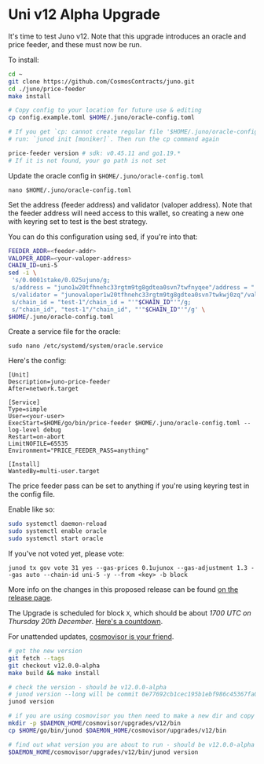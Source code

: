 # Uni v12 Alpha Upgrade

It's time to test Juno v12. Note that this upgrade introduces an oracle and price feeder, and these must now be run.

To install:

```sh
cd ~
git clone https://github.com/CosmosContracts/juno.git
cd ./juno/price-feeder
make install

# Copy config to your location for future use & editing
cp config.example.toml $HOME/.juno/oracle-config.toml

# If you get `cp: cannot create regular file '$HOME/.juno/oracle-config.toml': No such file or directory`, 
# run: `junod init [moniker]`. Then run the cp command again

price-feeder version # sdk: v0.45.11 and go1.19.*
# If it is not found, your go path is not set
```

Update the oracle config in `$HOME/.juno/oracle-config.toml`

    nano $HOME/.juno/oracle-config.toml

Set the address (feeder address) and validator (valoper address). Note that the feeder address will need access to this wallet, so creating a new one with keyring set to test is the best strategy.

You can do this configuration using sed, if you're into that:

```sh
FEEDER_ADDR=<feeder-addr>
VALOPER_ADDR=<your-valoper-address>
CHAIN_ID=uni-5
sed -i \
 's/0.0001stake/0.025ujuno/g;
 s/address = "juno1w20tfhnehc33rgtm9tg8gdtea0svn7twfnyqee"/address = "'"$FEEDER_ADDR"'"/g;
 s/validator = "junovaloper1w20tfhnehc33rgtm9tg8gdtea0svn7twkwj0zq"/validator = "'"$VALOPER_ADDR"'"/g;
 s/chain_id = "test-1"/chain_id = "'"$CHAIN_ID"'"/g;
 s/"chain_id", "test-1"/"chain_id", "'"$CHAIN_ID"'"/g' \
$HOME/.juno/oracle-config.toml
```

Create a service file for the oracle:

    sudo nano /etc/systemd/system/oracle.service

Here's the config:

```
[Unit]
Description=juno-price-feeder
After=network.target

[Service]
Type=simple
User=<your-user>
ExecStart=$HOME/go/bin/price-feeder $HOME/.juno/oracle-config.toml --log-level debug
Restart=on-abort
LimitNOFILE=65535
Environment="PRICE_FEEDER_PASS=anything"

[Install]
WantedBy=multi-user.target
```

The price feeder pass can be set to anything if you're using keyring test in the config file.

Enable like so:

```sh
sudo systemctl daemon-reload
sudo systemctl enable oracle
sudo systemctl start oracle
```

If you've not voted yet, please vote:

    junod tx gov vote 31 yes --gas-prices 0.1ujunox --gas-adjustment 1.3 --gas auto --chain-id uni-5 -y --from <key> -b block

More info on the changes in this proposed release can be found [on the release page](https://github.com/CosmosContracts/juno/releases/tag/v12.0.0-alpha).

The Upgrade is scheduled for block `X`, which should be about _1700 UTC on Thursday 20th December_. [Here's a countdown](https://testnet.mintscan.io/juno-testnet/blocks/X).

For unattended updates, [cosmovisor is your friend](https://docs.junochain.com/validators/setting-up-cosmovisor).

```bash
# get the new version
git fetch --tags
git checkout v12.0.0-alpha
make build && make install

# check the version - should be v12.0.0-alpha
# junod version --long will be commit 0e77692cb1cec195b1ebf986c45367fa02c39c20
junod version

# if you are using cosmovisor you then need to make a new dir and copy this new binary
mkdir -p $DAEMON_HOME/cosmovisor/upgrades/v12/bin
cp $HOME/go/bin/junod $DAEMON_HOME/cosmovisor/upgrades/v12/bin

# find out what version you are about to run - should be v12.0.0-alpha
$DAEMON_HOME/cosmovisor/upgrades/v12/bin/junod version
```
